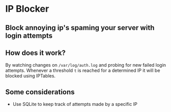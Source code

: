 # IP Blocker

## Block annoying ip's spaming your server with login attempts

## How does it work?

By watching changes on `/var/log/auth.log` and probing for new failed login attempts.
Whenever a threshold `t` is reached for a determined IP it will be blocked using IPTables.

## Some considerations

- Use SQLite to keep track of attempts made by a specific IP
